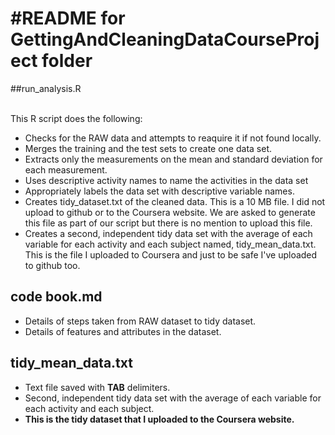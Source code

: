 #README for GettingAndCleaningDataCourseProject folder
====================================

##run_analysis.R

<br />
This R script does the following:

- Checks for the RAW data and attempts to reaquire it if not found locally.
- Merges the training and the test sets to create one data set.
- Extracts only the measurements on the mean and standard deviation for each measurement.
- Uses descriptive activity names to name the activities in the data set
- Appropriately labels the data set with descriptive variable names. 
- Creates tidy_dataset.txt of the cleaned data. This is a 10 MB file. I did not upload to github or to the Coursera website. We are asked to generate this file as part of our script but there is no mention to upload this file.
- Creates a second, independent tidy data set with the average of each variable for each activity and each subject named, tidy_mean_data.txt. This is the file I uploaded to Coursera and just to be safe I've uploaded to github too.

## code book.md

- Details of steps taken from RAW dataset to tidy dataset. 
- Details of features and attributes in the dataset.



## tidy_mean_data.txt

- Text file saved with **TAB** delimiters.
- Second, independent tidy data set with the average of each variable for each activity and each subject.
- **This is the tidy dataset that I uploaded to the Coursera website.**
